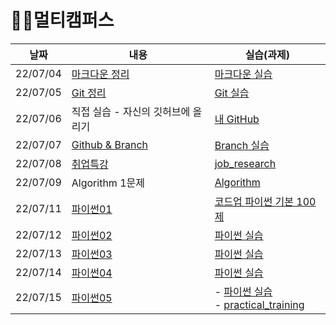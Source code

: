 # 🐱‍🏍멀티캠퍼스

| 날짜       | 내용                                            | 실습(과제)                                                                                                |
| -------- | --------------------------------------------- | ----------------------------------------------------------------------------------------------------- |
| 22/07/04 | [마크다운 정리](./Multicampus/0704/Markdown.md)     | [마크다운 실습](./Multicampus/0704/markdown_practice.md)                                                    |
| 22/07/05 | [Git 정리](./Multicampus/0705/git.md)           | [Git 실습](./Multicampus/0705/git_practice.md)                                                          |
| 22/07/06 | 직접 실습 - 자신의 깃허브에 올리기                          | [내 GitHub](https://github.com/JeongJinGan/TIL)                                                        |
| 22/07/07 | [Github & Branch](./Multicampus/0707/0707.md) | [Branch 실습](./Multicampus/0707/git_branch.md)                                                         |
| 22/07/08 | [취업특강](./Multicampus/0708/special_lecture.md) | [job_research](https://github.com/JeongJinGan/job_research)                                           |
| 22/07/09 | Algorithm 1문제                                 | [Algorithm](https://github.com/JeongJinGan/Algorithm/blob/master/Baekjoon/1929%EB%B2%88.md)           |
| 22/07/11 | [파이썬01](./Multicampus/0711/python01.md)       | [코드업 파이썬 기본 100제](./Multicampus/0711/python)                                                          |
| 22/07/12 | [파이썬02](./Multicampus/0712/python02.md)       | [파이썬 실습](./Multicampus/0712/실습코드)                                                                     |
| 22/07/13 | [파이썬03](./Multicampus/0713/python03.md)       | [파이썬 실습](./Multicampus/0713/실습코드)                                                                     |
| 22/07/14 | [파이썬04](./Multicampus/0714/python04.md)       | [파이썬 실습](./Multicampus/0714/실습코드)                                                                     |
| 22/07/15 | [파이썬05](./Multicampus/0715/python05.md)       | - [파이썬 실습](./Multicampus/0715/실습코드) <br>- [practical_training](./Multicampus/0715/practical_training) |


